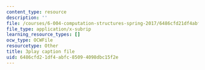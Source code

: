 ```yaml
---
content_type: resource
description: ''
file: /courses/6-004-computation-structures-spring-2017/6486cfd21df4abfc85094098dbc15f2e_sz4kq_ltDrM.srt
file_type: application/x-subrip
learning_resource_types: []
ocw_type: OCWFile
resourcetype: Other
title: 3play caption file
uid: 6486cfd2-1df4-abfc-8509-4098dbc15f2e
---
```

